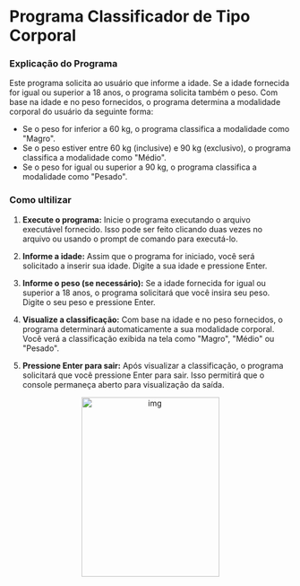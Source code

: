 # Programa Classificador de Tipo Corporal
### Explicação do Programa
Este programa solicita ao usuário que informe a idade. Se a idade fornecida for igual ou superior a 18 anos, o programa solicita também o peso. Com base na idade e no peso fornecidos, o programa determina a modalidade corporal do usuário da seguinte forma:

* Se o peso for inferior a 60 kg, o programa classifica a modalidade como "Magro".
* Se o peso estiver entre 60 kg (inclusive) e 90 kg (exclusivo), o programa classifica a modalidade como "Médio".
* Se o peso for igual ou superior a 90 kg, o programa classifica a modalidade como "Pesado".

### Como ultilizar 
1. **Execute o programa:** Inicie o programa executando o arquivo executável fornecido. Isso pode ser feito clicando duas vezes no arquivo ou usando o prompt de comando para executá-lo.

2. **Informe a idade:** Assim que o programa for iniciado, você será solicitado a inserir sua idade. Digite a sua idade e pressione Enter.

3. **Informe o peso (se necessário):** Se a idade fornecida for igual ou superior a 18 anos, o programa solicitará que você insira seu peso. Digite o seu peso e pressione Enter.

4. **Visualize a classificação:** Com base na idade e no peso fornecidos, o programa determinará automaticamente a sua modalidade corporal. Você verá a classificação exibida na tela como "Magro", "Médio" ou "Pesado".

5. **Pressione Enter para sair:** Após visualizar a classificação, o programa solicitará que você pressione Enter para sair. Isso permitirá que o console permaneça aberto para visualização da saída.

<p align="center" style="margin: 0; padding: 0;">
  <img src="https://i.ibb.co/yFbcTJj/Sem-t-tulo.png" alt="img" style="width: 70%;height:320px">
</p>


 
